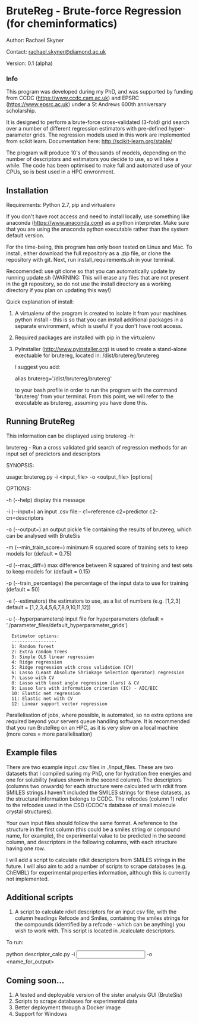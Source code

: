 # BruteReg - Brute-force Regression (for cheminformatics)

Author: Rachael Skyner

Contact: rachael.skyner@diamond.ac.uk

Version: 0.1 (alpha)


### Info ###
This program was developed during my PhD, and was supported by funding from CCDC (https://www.ccdc.cam.ac.uk) and EPSRC (https://www.epsrc.ac.uk) under a St Andrews 600th anniversary scholarship.

It is designed to perform a brute-force cross-validated (3-fold) grid search over a number of different regression estimators with pre-defined hyper-parameter grids. The regression models used in this work are implemented from scikit learn. Documentation here: http://scikit-learn.org/stable/

The program will produce 10's of thousands of models, depending on the number of descriptors and estimators you decide to use, so will take a while. The code has been optimised to make full and automated use of your CPUs, so is best used in a HPC envronment.

## Installation ##
Requirements: Python 2.7, pip and virtualenv

If you don't have root access and need to install locally, use something like anaconda (https://www.anaconda.com) as a python interpreter. Make sure that you are using the anaconda python executable rather than the system default version.

For the time-being, this program has only been tested on Linux and Mac. To install, either download the full repository as a .zip file, or clone the repository with git. Next, run install_requirements.sh in your terminal. 

Reccomended: use git clone so that you can automatically update by running update.sh (WARNING: This will erase any files that are not present in the git repository, so do not use the install directory as a working directory if you plan on updating this way!)

Quick explanation of install:
1. A virtualenv of the program is created to isolate it from your machines python install - this is so that you can install additional packages in a separate environment, which is useful if you don't have root access. 
2. Required packages are installed with pip in the virtualenv
3. PyInstaller (http://www.pyinstaller.org) is used to create a stand-alone exectuable for brutereg, located in:
   <path to download>/dist/brutereg/brutereg
   
   I suggest you add:
   
   alias brutereg='<path to download>/dist/brutereg/brutereg'
   
   to your bash profile in order to run the program with the command 'brutereg' from your terminal. From this
   point, we will refer to the executable as brutereg, assuming you have done this.

## Running BruteReg ##
This information can be displayed using brutereg -h:

brutereg - Run a cross validated grid search of regression methods for an input set of predictors and descriptors


SYNOPSIS: 

  usage: brutereg.py -i <input_file> -o <output_file> [options]
  

OPTIONS:

  -h (--help)             display this message
  
  -i (--input=)           an input .csv file:- c1=reference c2=predictor c2-cn=descriptors
  
  -o (--output=)          an output pickle file containing the results of brutereg, which can be analysed with BruteSis
  
  -m (--min_train_score=) minimum R squared score of training sets to keep models for (default = 0.75)
  
  -d (--max_diff=)        max difference between R squared of training and test sets to keep models for (default = 0.15)
  
  -p (--train_percentage) the percentage of the input data to use for training (default = 50)
  
  -e (--estimators)       the estimators to use, as a list of numbers (e.g. [1,2,3] default = [1,2,3,4,5,6,7,8,9,10,11,12])
  
  -u (--hyperparameters)  input file for hyperparameters (default = './parameter_files/default_hyperparameter_grids')
  
  
      Estimator options:
      -----------------
      1: Random forest
      2: Extra random trees
      3: Simple OLS linear regression
      4: Ridge regression
      5: Ridge regression with cross validation (CV)
      6: Lasso (Least Absolute Shrinkage Selection Operator) regression
      7: Lasso with CV
      8: Lasso with least angle regression (lars) & CV
      9: Lasso lars with information criterion (IC) - AIC/BIC
      10: Elastic net regression
      11: Elastic net with CV
      12: Linear support vector regression
  
  Parallelisation of jobs, where possible, is automated, so no extra options are required beyond your servers queue handling software. It is recommended that you run BruteReg on an HPC, as it is very slow on a local machine (more cores = more parallelisation)
  
 ## Example files ## 
 There are two example input .csv files in ./input_files. These are two datasets that I compiled suring my PhD, one for hydration free energies and one for solubility (values shown in the second column). The descriptors (columns two onwards) for each structure were calculated with rdkit from SMILES strings.I haven't included the SMILES strings for these datasets, as the structural information belongs to CCDC. The refcodes (column 1) refer to the refcodes used in the CSD (CCDC's database of small molecule crystal structures).

Your own input files should follow the same format. A reference to the structure in the first column (this could be a smiles string or compound name, for example), the experimental value to be predicted in the second column, and descriptors in the following columns, with each structure having one row.

I will add a script to calculate rdkit descriptors from SMILES strings in the future. I will also aim to add a number of scripts to scrape databases (e.g. ChEMBL) for experimental properties information, although this is currently not implemented.

## Additional scripts ##
1. A script to calculate rdkit descriptors for an input csv file, with the column headings Refcode and Smiles, containing the smiles strings for the compounds (identified by a refcode - which can be anything) you wish to work with. This script is located in ./calculate descriptors. 

To run:

python descriptor_calc.py -i <input file> -o <name_for_output>

## Coming soon... ##
1. A tested and deployable version of the sister analysis GUI (BruteSis)
2. Scripts to scrape databases for experimental data
3. Better deployment through a Docker image
4. Support for Windows
